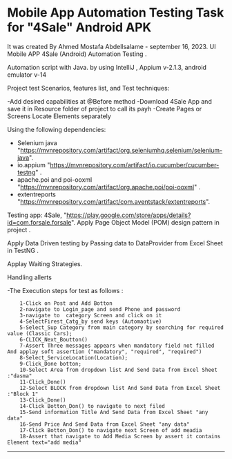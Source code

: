 # Mobile App Automation Testing Task for "4Sale" Android APK 

It was created By Ahmed Mostafa Abdellsalame - september 16, 2023.  UI Mobile APP 4Sale (Android) Automation Testing .

Automation script with Java. by using IntelliJ , Appium v-2.1.3, android emulator v-14

Project test Scenarios, features list, and Test techniques:

-Add desired capabilities at @Before method 
-Download 4Sale App and save it in Resource folder of project to call its payh
-Create Pages or Screens Locate Elements separately

Using the following dependencies:

- Selenium java 
"https://mvnrepository.com/artifact/org.seleniumhq.selenium/selenium-java".
- io.appium
"https://mvnrepository.com/artifact/io.cucumber/cucumber-testng" .
- apache.poi and poi-ooxml
"https://mvnrepository.com/artifact/org.apache.poi/poi-ooxml" .
- extentreports
"https://mvnrepository.com/artifact/com.aventstack/extentreports".

Testing app: 4Sale, "https://play.google.com/store/apps/details?id=com.forsale.forsale".
Apply Page Object Model (POM) design pattern in project .

Apply Data Driven testing by Passing data to DataProvider from Excel Sheet in TestNG .

Applay Waiting Strategies.

Handling allerts 

-The Execution steps for test as follows :

     
        1-Click on Post and Add Botton
        2-navigate to Login_page and send Phone and password
        3-navigate to  category Screen and click on it 
        4-SelectFirest_Catg_by send keys (Automaotive)
        5-Select_Sup Category from main category by searching for required value (Classic Cars);
        6-CLICK_Next_Boutton()
        7-Assert Three messages appears when mandatory field not filled And applay soft assertion ("mandatory", "required", "required")
        8-Select_ServiceLocation(Location);
        9-Click_Done botton;
        10-Select Area from dropdown list And Send Data from Excel Sheet :"dasma"
        11-Click_Done()
        12-Select BLOCK from dropdown list And Send Data from Excel Sheet :"Block 1"
        13-Click_Done()
        14-Click Botton_Don() to navigate to next filed 
        15-Send information Title And Send Data from Excel Sheet "any data"
        16-Send Price And Send Data from Excel Sheet "any data"
        17-Click Botton_Don() to navigate next Screen of add meadia 
        18-Assert that navigate to Add Media Screen by assert it contains Element text="add media" 
_____________________________________________________________________________________________________
